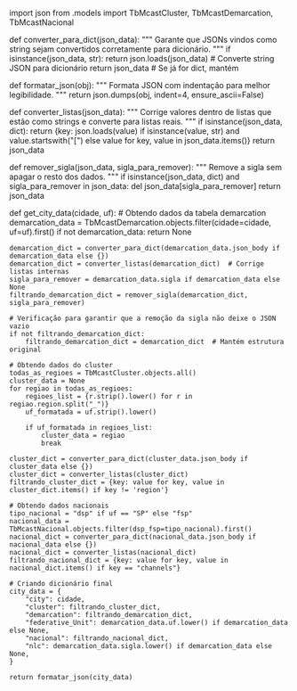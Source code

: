 
import json
from .models import TbMcastCluster, TbMcastDemarcation, TbMcastNacional

def converter_para_dict(json_data):
    """ Garante que JSONs vindos como string sejam convertidos corretamente para dicionário. """
    if isinstance(json_data, str):
        return json.loads(json_data)  # Converte string JSON para dicionário
    return json_data  # Se já for dict, mantém

def formatar_json(obj):
    """ Formata JSON com indentação para melhor legibilidade. """
    return json.dumps(obj, indent=4, ensure_ascii=False)

def converter_listas(json_data):
    """ Corrige valores dentro de listas que estão como strings e converte para listas reais. """
    if isinstance(json_data, dict):
        return {key: json.loads(value) if isinstance(value, str) and value.startswith("[") else value for key, value in json_data.items()}
    return json_data

def remover_sigla(json_data, sigla_para_remover):
    """ Remove a sigla sem apagar o resto dos dados. """
    if isinstance(json_data, dict) and sigla_para_remover in json_data:
        del json_data[sigla_para_remover]
    return json_data

def get_city_data(cidade, uf):
    # Obtendo dados da tabela demarcation
    demarcation_data = TbMcastDemarcation.objects.filter(cidade=cidade, uf=uf).first()
    if not demarcation_data:
        return None

    demarcation_dict = converter_para_dict(demarcation_data.json_body if demarcation_data else {})
    demarcation_dict = converter_listas(demarcation_dict)  # Corrige listas internas
    sigla_para_remover = demarcation_data.sigla if demarcation_data else None
    filtrando_demarcation_dict = remover_sigla(demarcation_dict, sigla_para_remover)

    # Verificação para garantir que a remoção da sigla não deixe o JSON vazio
    if not filtrando_demarcation_dict:
        filtrando_demarcation_dict = demarcation_dict  # Mantém estrutura original

    # Obtendo dados do cluster
    todas_as_regioes = TbMcastCluster.objects.all()
    cluster_data = None
    for regiao in todas_as_regioes:
        regioes_list = {r.strip().lower() for r in regiao.region.split("_")}
        uf_formatada = uf.strip().lower()

        if uf_formatada in regioes_list:
            cluster_data = regiao
            break

    cluster_dict = converter_para_dict(cluster_data.json_body if cluster_data else {})
    cluster_dict = converter_listas(cluster_dict)
    filtrando_cluster_dict = {key: value for key, value in cluster_dict.items() if key != 'region'}

    # Obtendo dados nacionais
    tipo_nacional = "dsp" if uf == "SP" else "fsp"
    nacional_data = TbMcastNacional.objects.filter(dsp_fsp=tipo_nacional).first()
    nacional_dict = converter_para_dict(nacional_data.json_body if nacional_data else {})
    nacional_dict = converter_listas(nacional_dict)
    filtrando_nacional_dict = {key: value for key, value in nacional_dict.items() if key == "channels"}

    # Criando dicionário final
    city_data = {
        "city": cidade,
        "cluster": filtrando_cluster_dict,
        "demarcation": filtrando_demarcation_dict,
        "federative_Unit": demarcation_data.uf.lower() if demarcation_data else None,
        "nacional": filtrando_nacional_dict,
        "nlc": demarcation_data.sigla.lower() if demarcation_data else None,
    }

    return formatar_json(city_data)
